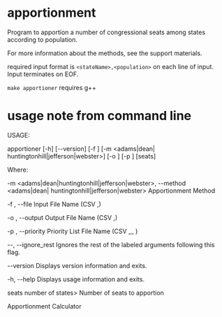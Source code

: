 # apportionment

Program to apportion a number of congressional seats among states according to population.

For more information about the methods, see the support materials.

required input format is `<stateName>,<population>` on each line of input. Input terminates on EOF.

`make apportioner` requires g++

# usage note from command line

USAGE: 

   apportioner  [-h] [--version] [-f <filename>] [-m <adams|dean|
                huntingtonhill|jefferson|webster>] [-o <filename>] [-p
                <filename>] [seats]


Where: 

   -m <adams|dean|huntingtonhill|jefferson|webster>,  --method <adams|dean|
      huntingtonhill|jefferson|webster>
     Apportionment Method

   -f <filename>,  --file <filename>
     Input File Name (CSV <state>,<population>)

   -o <filename>,  --output <filename>
     Output File Name (CSV <state>,<seats>)

   -p <filename>,  --priority <filename>
     Priority List File Name (CSV <seat number>,<priority value>,<state>,
     <state seats>)

   --,  --ignore_rest
     Ignores the rest of the labeled arguments following this flag.

   --version
     Displays version information and exits.

   -h,  --help
     Displays usage information and exits.

   seats <Positive Number > number of states>
     Number of seats to apportion

   Apportionment Calculator
